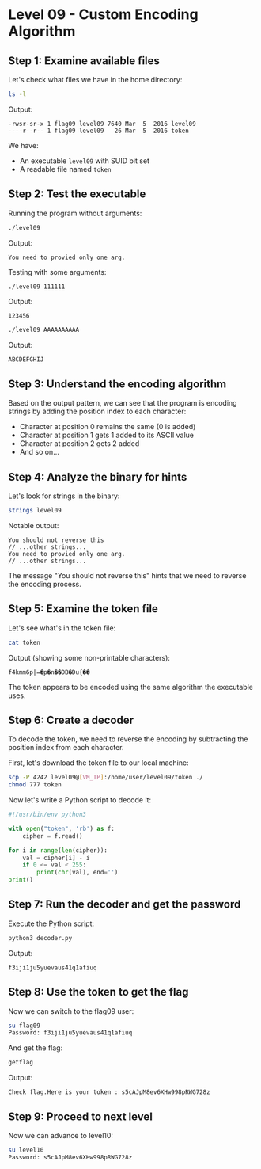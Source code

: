 # Level 09 - Custom Encoding Algorithm

## Step 1: Examine available files

Let's check what files we have in the home directory:

```sh
ls -l
```

Output:
```
-rwsr-sr-x 1 flag09 level09 7640 Mar  5  2016 level09
----r--r-- 1 flag09 level09   26 Mar  5  2016 token
```

We have:
- An executable `level09` with SUID bit set
- A readable file named `token`

## Step 2: Test the executable

Running the program without arguments:

```sh
./level09
```

Output:
```
You need to provied only one arg.
```

Testing with some arguments:

```sh
./level09 111111
```

Output:
```
123456
```

```sh
./level09 AAAAAAAAAA
```

Output:
```
ABCDEFGHIJ
```

## Step 3: Understand the encoding algorithm

Based on the output pattern, we can see that the program is encoding strings by adding the position index to each character:
- Character at position 0 remains the same (0 is added)
- Character at position 1 gets 1 added to its ASCII value
- Character at position 2 gets 2 added
- And so on...

## Step 4: Analyze the binary for hints

Let's look for strings in the binary:

```sh
strings level09
```

Notable output:
```
You should not reverse this
// ...other strings...
You need to provied only one arg.
// ...other strings...
```

The message "You should not reverse this" hints that we need to reverse the encoding process.

## Step 5: Examine the token file

Let's see what's in the token file:

```sh
cat token
```

Output (showing some non-printable characters):
```
f4kmm6p|=�p�n��DB�Du{��
```

The token appears to be encoded using the same algorithm the executable uses.

## Step 6: Create a decoder

To decode the token, we need to reverse the encoding by subtracting the position index from each character.

First, let's download the token file to our local machine:

```sh
scp -P 4242 level09@[VM_IP]:/home/user/level09/token ./
chmod 777 token
```

Now let's write a Python script to decode it:

```python
#!/usr/bin/env python3

with open("token", 'rb') as f:
    cipher = f.read()

for i in range(len(cipher)):
    val = cipher[i] - i
    if 0 <= val < 255:
        print(chr(val), end='')
print()
```

## Step 7: Run the decoder and get the password

Execute the Python script:

```sh
python3 decoder.py
```

Output:
```
f3iji1ju5yuevaus41q1afiuq
```

## Step 8: Use the token to get the flag

Now we can switch to the flag09 user:

```sh
su flag09
Password: f3iji1ju5yuevaus41q1afiuq
```

And get the flag:

```sh
getflag
```

Output:
```
Check flag.Here is your token : s5cAJpM8ev6XHw998pRWG728z
```

## Step 9: Proceed to next level

Now we can advance to level10:

```sh
su level10
Password: s5cAJpM8ev6XHw998pRWG728z
```
